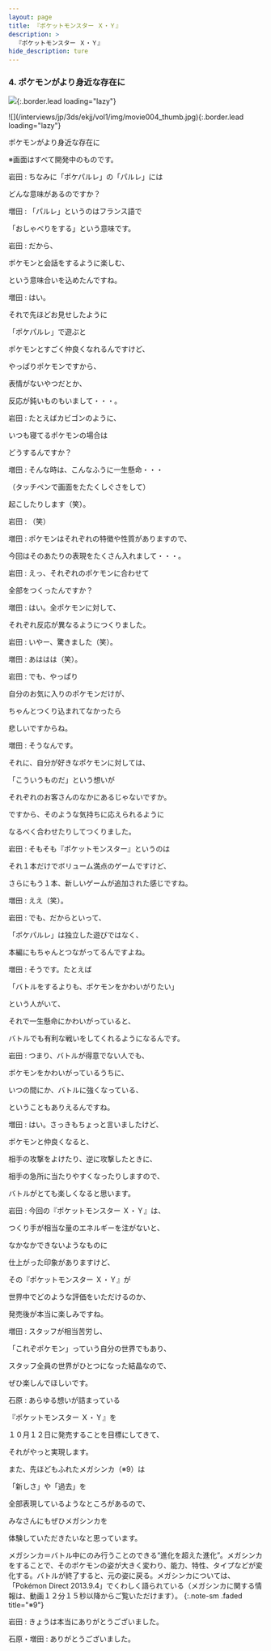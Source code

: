 ```yaml
---
layout: page
title: 『ポケットモンスター Ｘ・Ｙ』
description: >
  『ポケットモンスター Ｘ・Ｙ』
hide_description: ture
---
```


### 4. ポケモンがより身近な存在に

![](/interviews/jp/3ds/ekjj/vol1/img/mainvisual4.jpg){:.border.lead loading="lazy"}





<div>![](/interviews/jp/3ds/ekjj/vol1/img/movie004_thumb.jpg){:.border.lead loading="lazy"}

ポケモンがより身近な存在に

※画面はすべて開発中のものです。

岩田
: ちなみに「ポケパルレ」の「パルレ」には<br>

どんな意味があるのですか？

増田
: 「パルレ」というのはフランス語で<br>

「おしゃべりをする」という意味です。

岩田
: だから、<br>

ポケモンと会話をするように楽しむ、<br>

という意味合いを込めたんですね。

増田
: はい。<br>

それで先ほどお見せしたように<br>

「ポケパルレ」で遊ぶと<br>

ポケモンとすごく仲良くなれるんですけど、<br>

やっぱりポケモンですから、<br>

表情がないやつだとか、<br>

反応が鈍いものもいまして・・・。

岩田
: たとえばカビゴンのように、<br>

いつも寝てるポケモンの場合は<br>

どうするんですか？

増田
: そんな時は、こんなふうに一生懸命・・・<br>

（タッチペンで画面をたたくしぐさをして）<br>

起こしたりします（笑）。

岩田
: （笑）

増田
: ポケモンはそれぞれの特徴や性質がありますので、<br>

今回はそのあたりの表現をたくさん入れまして・・・。

岩田
: えっ、それぞれのポケモンに合わせて<br>

全部をつくったんですか？

増田
: はい。全ポケモンに対して、<br>

それぞれ反応が異なるようにつくりました。

岩田
: いやー、驚きました（笑）。

増田
: あははは（笑）。

岩田
: でも、やっぱり<br>

自分のお気に入りのポケモンだけが、<br>

ちゃんとつくり込まれてなかったら<br>

悲しいですからね。

増田
: そうなんです。<br>

それに、自分が好きなポケモンに対しては、<br>

「こういうものだ」という想いが<br>

それぞれのお客さんのなかにあるじゃないですか。<br>

ですから、そのような気持ちに応えられるように<br>

なるべく合わせたりしてつくりました。

岩田
: そもそも『ポケットモンスター』というのは<br>

それ１本だけでボリューム満点のゲームですけど、<br>

さらにもう１本、新しいゲームが追加された感じですね。

増田
: ええ（笑）。

岩田
: でも、だからといって、<br>

「ポケパルレ」は独立した遊びではなく、<br>

本編にもちゃんとつながってるんですよね。

増田
: そうです。たとえば<br>

「バトルをするよりも、ポケモンをかわいがりたい」<br>

という人がいて、<br>

それで一生懸命にかわいがっていると、<br>

バトルでも有利な戦いをしてくれるようになるんです。

岩田
: つまり、バトルが得意でない人でも、<br>

ポケモンをかわいがっているうちに、<br>

いつの間にか、バトルに強くなっている、<br>

ということもありえるんですね。

増田
: はい。さっきもちょっと言いましたけど、<br>

ポケモンと仲良くなると、<br>

相手の攻撃をよけたり、逆に攻撃したときに、<br>

相手の急所に当たりやすくなったりしますので、<br>

バトルがとても楽しくなると思います。

岩田
: 今回の『ポケットモンスター Ｘ・Ｙ』は、<br>

つくり手が相当な量のエネルギーを注がないと、<br>

なかなかできないようなものに<br>

仕上がった印象がありますけど、<br>

その『ポケットモンスター Ｘ・Ｙ』が<br>

世界中でどのような評価をいただけるのか、<br>

発売後が本当に楽しみですね。

増田
: スタッフが相当苦労し、<br>

「これぞポケモン」っていう自分の世界でもあり、<br>

スタッフ全員の世界がひとつになった結晶なので、<br>

ぜひ楽しんでほしいです。

石原
: あらゆる想いが詰まっている<br>

『ポケットモンスター Ｘ・Ｙ』を<br>

１０月１２日に発売することを目標にしてきて、<br>

それがやっと実現します。<br>

また、先ほどもふれたメガシンカ（※9）は<br>

「新しさ」や「過去」を<br>

全部表現しているようなところがあるので、<br>

みなさんにもぜひメガシンカを<br>

体験していただきたいなと思っています。


メガシンカ＝バトル中にのみ行うことのできる“進化を超えた進化”。メガシンカをすることで、そのポケモンの姿が大きく変わり、能力、特性、タイプなどが変化する。バトルが終了すると、元の姿に戻る。メガシンカについては、「Pok&#233;mon Direct 2013.9.4」でくわしく語られている（メガシンカに関する情報は、動画１２分１５秒以降からご覧いただけます）。
{:.note-sm .faded title="※9"}

岩田
: きょうは本当にありがとうございました。

石原・増田
: ありがとうございました。
